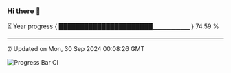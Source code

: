 ### Hi there 👋

⏳ Year progress { ██████████████████████▁▁▁▁▁▁▁▁ } 74.59 %

---

⏰ Updated on Mon, 30 Sep 2024 00:08:26 GMT

![Progress Bar CI](https://github.com/EinsPommes/EinsPommes/blob/main/.github/workflows/main.yml)
